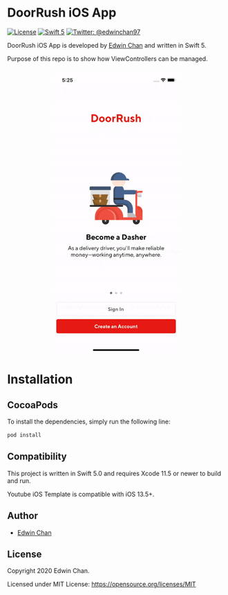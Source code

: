  # DoorRush iOS App

[![License](http://img.shields.io/badge/License-MIT-green.svg?style=flat)](https://github.com/Edwin97/DoorRush/blob/master/LICENSE)
[![Swift 5](https://img.shields.io/badge/Swift-5.0-orange.svg?style=flat)](https://swift.org)
[![Twitter: @edwinchan97](https://img.shields.io/badge/Contact-Twitter-blue.svg?style=flat)](https://twitter.com/edwinchan97)

DoorRush iOS App is developed by [Edwin Chan](https://twitter.com/EdwinChan97) and written in Swift 5.

Purpose of this repo is to show how ViewControllers can be managed.

<h3 align="center">
<kbd><img src="screenshot.gif" width="300" alt="Screenshot of DoorRush iOS App" /></kbd>
</h3>

# Installation
## CocoaPods
To install the dependencies, simply run the following line:

```ruby
pod install
```



## Compatibility

This project is written in Swift 5.0 and requires Xcode 11.5 or newer to build and run.

Youtube iOS Template is compatible with iOS 13.5+.

## Author

* [Edwin Chan](https://twitter.com/EdwinChan97)

## License

Copyright 2020 Edwin Chan.

Licensed under MIT License: https://opensource.org/licenses/MIT
